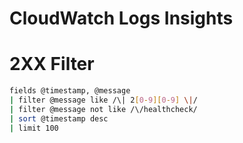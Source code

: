 # CloudWatch Logs Insights

# 2XX Filter
``` bash
fields @timestamp, @message
| filter @message like /\| 2[0-9][0-9] \|/
| filter @message not like /\/healthcheck/
| sort @timestamp desc
| limit 100
```